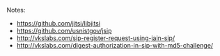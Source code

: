 
Notes:
- https://github.com/jitsi/libjitsi
- https://github.com/usnistgov/jsip
- http://vkslabs.com/sip-register-request-using-jain-sip/
- http://vkslabs.com/digest-authorization-in-sip-with-md5-challenge/
